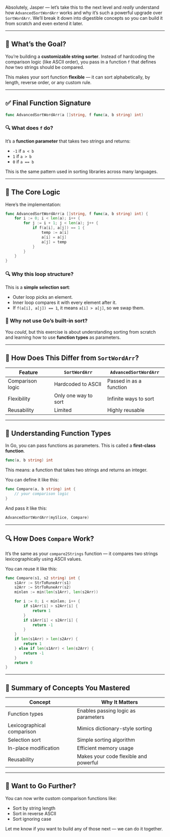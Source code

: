 Absolutely, Jasper — let’s take this to the next level and *really* understand how `AdvancedSortWordArr` works and why it’s such a powerful upgrade over `SortWordArr`. We’ll break it down into digestible concepts so you can build it from scratch and even extend it later.

---

## 🧠 What’s the Goal?

You’re building a **customizable string sorter**. Instead of hardcoding the comparison logic (like ASCII order), you pass in a function `f` that defines *how* two strings should be compared.

This makes your sort function **flexible** — it can sort alphabetically, by length, reverse order, or any custom rule.

---

## ✅ Final Function Signature

```go
func AdvancedSortWordArr(a []string, f func(a, b string) int)
```

### 🔍 What does `f` do?

It’s a **function parameter** that takes two strings and returns:
- `-1` if `a < b`
- `1` if `a > b`
- `0` if `a == b`

This is the same pattern used in sorting libraries across many languages.

---

## 🔧 The Core Logic

Here’s the implementation:

```go
func AdvancedSortWordArr(a []string, f func(a, b string) int) {
	for i := 0; i < len(a); i++ {
		for j := i + 1; j < len(a); j++ {
			if f(a[i], a[j]) == 1 {
				temp := a[i]
				a[i] = a[j]
				a[j] = temp
			}
		}
	}
}
```

### 🔍 Why this loop structure?

This is a **simple selection sort**:
- Outer loop picks an element.
- Inner loop compares it with every element after it.
- If `f(a[i], a[j]) == 1`, it means `a[i] > a[j]`, so we swap them.

### 🔁 Why not use Go’s built-in sort?

You *could*, but this exercise is about understanding sorting from scratch and learning how to use **function types** as parameters.

---

## 🧩 How Does This Differ from `SortWordArr`?

| Feature | `SortWordArr` | `AdvancedSortWordArr` |
|--------|----------------|------------------------|
| Comparison logic | Hardcoded to ASCII | Passed in as a function |
| Flexibility | Only one way to sort | Infinite ways to sort |
| Reusability | Limited | Highly reusable |

---

## 🧠 Understanding Function Types

In Go, you can pass functions as parameters. This is called a **first-class function**.

```go
func(a, b string) int
```

This means: a function that takes two strings and returns an integer.

You can define it like this:

```go
func Compare(a, b string) int {
	// your comparison logic
}
```

And pass it like this:

```go
AdvancedSortWordArr(mySlice, Compare)
```

---

## 🔍 How Does `Compare` Work?

It’s the same as your `compare2Strings` function — it compares two strings lexicographically using ASCII values.

You can reuse it like this:

```go
func Compare(s1, s2 string) int {
	s1Arr := StrToRuneArr(s1)
	s2Arr := StrToRuneArr(s2)
	minlen := min(len(s1Arr), len(s2Arr))

	for i := 0; i < minlen; i++ {
		if s1Arr[i] > s2Arr[i] {
			return 1
		}
		if s1Arr[i] < s2Arr[i] {
			return -1
		}
	}
	if len(s1Arr) > len(s2Arr) {
		return 1
	} else if len(s1Arr) < len(s2Arr) {
		return -1
	}
	return 0
}
```

---

## 🧠 Summary of Concepts You Mastered

| Concept | Why It Matters |
|--------|----------------|
| Function types | Enables passing logic as parameters |
| Lexicographical comparison | Mimics dictionary-style sorting |
| Selection sort | Simple sorting algorithm |
| In-place modification | Efficient memory usage |
| Reusability | Makes your code flexible and powerful |

---

## 🚀 Want to Go Further?

You can now write custom comparison functions like:
- Sort by string length
- Sort in reverse ASCII
- Sort ignoring case

Let me know if you want to build any of those next — we can do it together.
